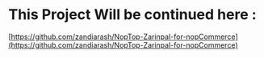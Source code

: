 # This Project Will be continued here :
[https://github.com/zandiarash/NopTop-Zarinpal-for-nopCommerce](https://github.com/zandiarash/NopTop-Zarinpal-for-nopCommerce)
